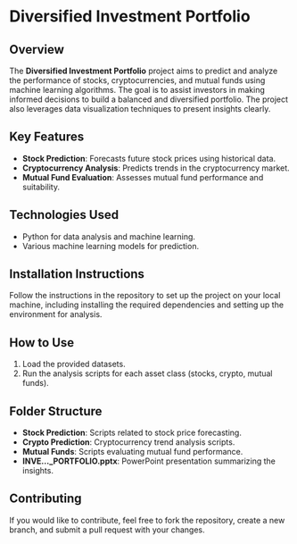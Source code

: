 # Diversified Investment Portfolio

## Overview
The **Diversified Investment Portfolio** project aims to predict and analyze the performance of stocks, cryptocurrencies, and mutual funds using machine learning algorithms. The goal is to assist investors in making informed decisions to build a balanced and diversified portfolio. The project also leverages data visualization techniques to present insights clearly.

## Key Features
- **Stock Prediction**: Forecasts future stock prices using historical data.
- **Cryptocurrency Analysis**: Predicts trends in the cryptocurrency market.
- **Mutual Fund Evaluation**: Assesses mutual fund performance and suitability.

## Technologies Used
- Python for data analysis and machine learning.
- Various machine learning models for prediction.

## Installation Instructions
Follow the instructions in the repository to set up the project on your local machine, including installing the required dependencies and setting up the environment for analysis.

## How to Use
1. Load the provided datasets.
2. Run the analysis scripts for each asset class (stocks, crypto, mutual funds).

## Folder Structure
- **Stock Prediction**: Scripts related to stock price forecasting.
- **Crypto Prediction**: Cryptocurrency trend analysis scripts.
- **Mutual Funds**: Scripts evaluating mutual fund performance.
- **INVE..._PORTFOLIO.pptx**: PowerPoint presentation summarizing the insights.

## Contributing
If you would like to contribute, feel free to fork the repository, create a new branch, and submit a pull request with your changes.
